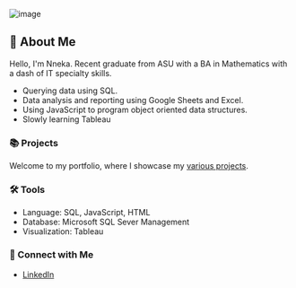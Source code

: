 ![image](https://github.com/nneka-w/nneka-w/assets/80926267/27e1a8ce-f546-452f-b82f-fe11acdc7c23)


## 🙂 About Me



Hello, I'm Nneka. Recent graduate from ASU with a BA in Mathematics with a dash of IT specialty skills.

- Querying data using SQL.
- Data analysis and reporting using Google Sheets and Excel.
- Using JavaScript to program object oriented data structures.
- Slowly learning Tableau

### 📚 Projects

Welcome to my portfolio, where I showcase my [various projects](https://github.com/nneka-w/Portfolio).

### 🛠️ Tools

- Language: SQL, JavaScript, HTML
- Database: Microsoft SQL Sever Management
- Visualization: Tableau

### 📱 Connect with Me

- [LinkedIn](www.linkedin.com/in/nneka-wilson-3450a8283)
